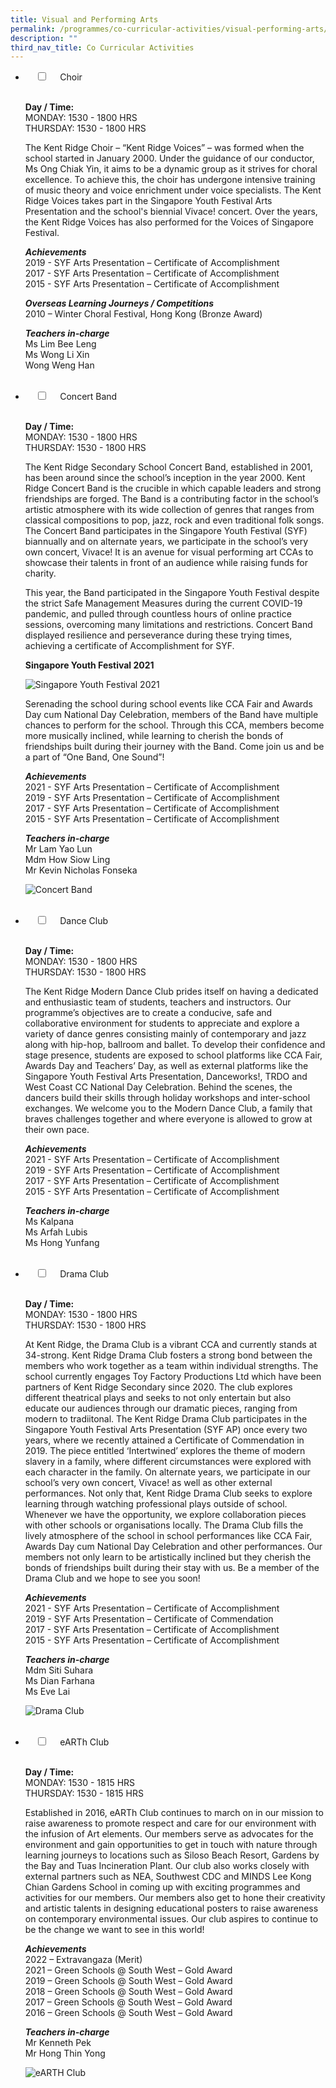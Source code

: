```yaml
---
title: Visual and Performing Arts
permalink: /programmes/co-curricular-activities/visual-performing-arts/
description: ""
third_nav_title: Co Curricular Activities
---
```

<ul class="jekyllcodex_accordion">  
	<li>  
    <input type="checkbox" id="accordion1">  
    <label for="accordion1">Choir</label>  
    <div>  
      <p><strong>Day / Time:</strong><br>MONDAY: 1530 - 1800 HRS<br>THURSDAY: 1530 - 1800 HRS</p>
<p>The Kent Ridge Choir – “Kent Ridge Voices” – was formed when the school started in January 2000. Under the guidance of our conductor, Ms Ong Chiak Yin, it aims to be a dynamic group as it strives for choral excellence. To achieve this, the choir has undergone intensive training of music theory and voice enrichment under voice specialists. The Kent Ridge Voices takes part in the Singapore Youth Festival Arts Presentation and the school&#39;s biennial Vivace! concert. Over the years, the Kent Ridge Voices has also performed for the Voices of Singapore Festival.</p>
<p><strong><em>Achievements</em></strong><br>2019 - SYF Arts Presentation – Certificate of Accomplishment<br>2017 - SYF Arts Presentation – Certificate of Accomplishment<br>2015 - SYF Arts Presentation – Certificate of Accomplishment</p>
<p><strong><em>Overseas Learning Journeys / Competitions</em></strong><br>2010 – Winter Choral Festival, Hong Kong (Bronze Award)</p>
<p><strong><em>Teachers in-charge</em></strong><br>Ms Lim Bee Leng<br>Ms Wong Li Xin<br>Wong Weng Han</p>  
    </div>  
</li>  
<li>  
    <input type="checkbox" id="accordion2">  
    <label for="accordion2">Concert Band</label>  
    <div>  
      <p><strong>Day / Time:</strong><br>MONDAY: 1530 - 1800 HRS<br>THURSDAY: 1530 - 1800 HRS</p>
<p>The Kent Ridge Secondary School Concert Band, established in 2001, has been around since the school’s inception in the year 2000. Kent Ridge Concert Band is the crucible in which capable leaders and strong friendships are forged. The Band is a contributing factor in the school’s artistic atmosphere with its wide collection of genres that ranges from classical compositions to pop, jazz, rock and even traditional folk songs. The Concert Band participates in the Singapore Youth Festival (SYF) biannually and on alternate years, we participate in the school’s very own concert, Vivace! It is an avenue for visual performing art CCAs to showcase their talents in front of an audience while raising funds for charity. </p>
<p>This year, the Band participated in the Singapore Youth Festival despite the strict Safe Management Measures during the current COVID-19 pandemic, and pulled through countless hours of online practice sessions, overcoming many limitations and restrictions. Concert Band displayed resilience and perseverance during these trying times, achieving a certificate of Accomplishment for SYF.</p>
<p><strong>Singapore Youth Festival 2021</strong></p>
<p> <img src="/images/BCS230-KENG-RIDGE-SECONDARY-SCHOOL-A-35-1536x1024.jpg" alt="Singapore Youth Festival 2021"></p>
<p>Serenading the school during school events like CCA Fair and Awards Day cum National Day Celebration, members of the Band have multiple chances to perform for the school. Through this CCA, members become more musically inclined, while learning to cherish the bonds of friendships built during their journey with the Band. Come join us and be a part of “One Band, One Sound”!</p>
<p><strong><em>Achievements</em></strong><br>2021 - SYF Arts Presentation – Certificate of Accomplishment<br>2019 - SYF Arts Presentation – Certificate of Accomplishment<br>2017 - SYF Arts Presentation – Certificate of Accomplishment<br>2015 - SYF Arts Presentation – Certificate of Accomplishment</p>
<p><strong><em>Teachers in-charge</em></strong><br>Mr Lam Yao Lun<br>Mdm How Siow Ling<br>Mr Kevin Nicholas Fonseka</p>
<p><img src="/images/concert%20band.png" alt="Concert Band"></p>
    </div>  
</li>  
<li>  
    <input type="checkbox" id="accordion3">  
    <label for="accordion3">Dance Club</label>  
    <div>  
      <p><strong>Day / Time:</strong><br>MONDAY: 1530 - 1800 HRS<br>THURSDAY: 1530 - 1800 HRS</p>
<p>The Kent Ridge Modern Dance Club prides itself on having a dedicated and enthusiastic team of students, teachers and instructors. Our programme’s objectives are to create a conducive, safe and collaborative environment for students to appreciate and explore a variety of dance genres consisting mainly of contemporary and jazz along with hip-hop, ballroom and ballet. To develop their confidence and stage presence, students are exposed to school platforms like CCA Fair, Awards Day and Teachers’ Day, as well as external platforms like the Singapore Youth Festival Arts Presentation, Danceworks!, TRDO and West Coast CC National Day Celebration. Behind the scenes, the dancers build their skills through holiday workshops and inter-school exchanges. We welcome you to the Modern Dance Club, a family that braves challenges together and where everyone is allowed to grow at their own pace.</p>
<p><strong><em>Achievements</em></strong><br>2021 - SYF Arts Presentation – Certificate of Accomplishment<br>2019 - SYF Arts Presentation – Certificate of Accomplishment<br>2017 - SYF Arts Presentation – Certificate of Accomplishment<br>2015 - SYF Arts Presentation – Certificate of Accomplishment</p>
<p><strong><em>Teachers in-charge</em></strong><br>Ms Kalpana<br>Ms Arfah Lubis<br>Ms Hong Yunfang</p>
    </div>  
</li>  
<li>  
    <input type="checkbox" id="accordion4">  
    <label for="accordion4">Drama Club</label>  
    <div>  
      <p><strong>Day / Time:</strong><br>MONDAY: 1530 - 1800 HRS<br>THURSDAY: 1530 - 1800 HRS</p>
<p>At Kent Ridge, the Drama Club is a vibrant CCA and currently stands at 34-strong. Kent Ridge Drama Club fosters a strong bond between the members who work together as a team within individual strengths. The school currently engages Toy Factory Productions Ltd which have been partners of Kent Ridge Secondary since 2020. The club explores different theatrical plays and seeks to not only entertain but also educate our audiences through our dramatic pieces, ranging from modern to tradiitonal. The Kent Ridge Drama Club participates in the Singapore Youth Festival Arts Presentation (SYF AP) once every two years, where we recently attained a Certificate of Commendation in 2019. The piece entitled ‘Intertwined’ explores the theme of modern slavery in a family, where different circumstances were explored with each character in the family. On alternate years, we participate in our school’s very own concert, Vivace! as well as other external performances. Not only that, Kent Ridge Drama Club seeks to explore learning through watching professional plays outside of school. Whenever we have the opportunity, we explore collaboration pieces with other schools or organisations locally. The Drama Club fills the lively atmosphere of the school in school performances like CCA Fair, Awards Day cum National Day Celebration and other performances. Our members not only learn to be artistically inclined but they cherish the bonds of friendships built during their stay with us. Be a member of the Drama Club and we hope to see you soon!</p>
<p><strong><em>Achievements</em></strong><br>2021 - SYF Arts Presentation – Certificate of Accomplishment<br>2019 - SYF Arts Presentation – Certificate of Commendation<br>2017 - SYF Arts Presentation – Certificate of Accomplishment<br>2015 - SYF Arts Presentation – Certificate of Accomplishment</p>
<p><strong><em>Teachers in-charge</em></strong><br>Mdm Siti Suhara<br>Ms Dian Farhana<br>Ms Eve Lai</p>
<p><img src="/images/drama%20club.png" alt="Drama Club"></p>
    </div>
	</li> 
	<li>  
    <input type="checkbox" id="accordion5">  
    <label for="accordion5">eARTh Club</label>  
    <div>  
      <p><strong>Day / Time:</strong><br>MONDAY: 1530 - 1815 HRS<br>THURSDAY: 1530 - 1815 HRS</p>
<p>Established in 2016, eARTh Club continues to march on in our mission to raise awareness to promote respect and care for our environment with the infusion of Art elements. Our members serve as advocates for the environment and gain opportunities to get in touch with nature through learning journeys to locations such as Siloso Beach Resort, Gardens by the Bay and Tuas Incineration Plant. Our club also works closely with external partners such as NEA, Southwest CDC and MINDS Lee Kong Chian Gardens School in coming up with exciting programmes and activities for our members. Our members also get to hone their creativity and artistic talents in designing educational posters to raise awareness on contemporary environmental issues. Our club aspires to continue to be the change we want to see in this world!</p>
<p><em><strong>Achievements</strong></em><br>2022 – Extravangaza (Merit)<br>2021 – Green Schools @ South West – Gold Award<br>2019 – Green Schools @ South West – Gold Award<br>2018 – Green Schools @ South West – Gold Award<br>2017 – Green Schools @ South West – Gold Award<br>2016 – Green Schools @ South West – Gold Award</p>
<p><strong><em>Teachers in-charge</em></strong><br>Mr Kenneth Pek<br>Mr Hong Thin Yong</p>
<p><img src="/images/eARTH%20Club.png" alt="eARTH Club"></p>  
    </div>  
</li>  
</ul>